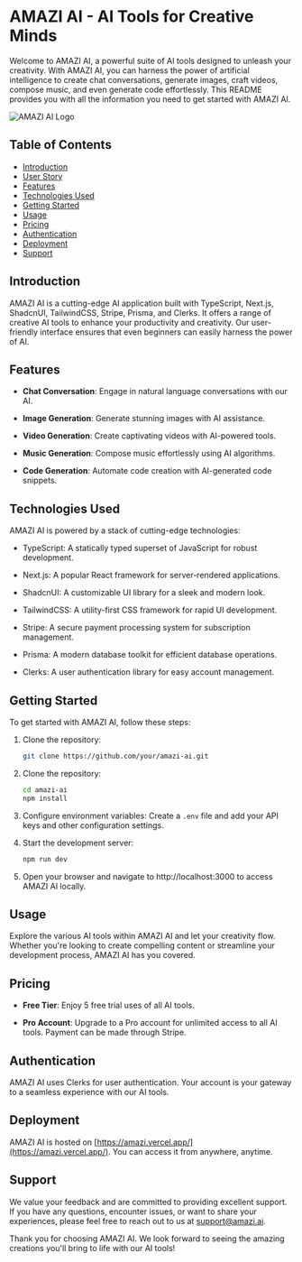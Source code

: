# AMAZI AI - AI Tools for Creative Minds

Welcome to AMAZI AI, a powerful suite of AI tools designed to unleash your creativity. With AMAZI AI, you can harness the power of artificial intelligence to create chat conversations, generate images, craft videos, compose music, and even generate code effortlessly. This README provides you with all the information you need to get started with AMAZI AI.

![AMAZI AI Logo](https://amazi.vercel.app/images/amazi-logo.png)

## Table of Contents

- [Introduction](#introduction)
- [User Story](#user-story)
- [Features](#features)
- [Technologies Used](#technologies-used)
- [Getting Started](#getting-started)
- [Usage](#usage)
- [Pricing](#pricing)
- [Authentication](#authentication)
- [Deployment](#deployment)
- [Support](#support)

## Introduction

AMAZI AI is a cutting-edge AI application built with TypeScript, Next.js, ShadcnUI, TailwindCSS, Stripe, Prisma, and Clerks. It offers a range of creative AI tools to enhance your productivity and creativity. Our user-friendly interface ensures that even beginners can easily harness the power of AI.

## Features

- **Chat Conversation**: Engage in natural language conversations with our AI.

- **Image Generation**: Generate stunning images with AI assistance.

- **Video Generation**: Create captivating videos with AI-powered tools.

- **Music Generation**: Compose music effortlessly using AI algorithms.

- **Code Generation**: Automate code creation with AI-generated code snippets.

## Technologies Used

AMAZI AI is powered by a stack of cutting-edge technologies:

- TypeScript: A statically typed superset of JavaScript for robust development.

- Next.js: A popular React framework for server-rendered applications.

- ShadcnUI: A customizable UI library for a sleek and modern look.

- TailwindCSS: A utility-first CSS framework for rapid UI development.

- Stripe: A secure payment processing system for subscription management.

- Prisma: A modern database toolkit for efficient database operations.

- Clerks: A user authentication library for easy account management.

## Getting Started

To get started with AMAZI AI, follow these steps:

1. Clone the repository:

   ```bash
   git clone https://github.com/your/amazi-ai.git
   ```

2. Clone the repository:

   ```bash
   cd amazi-ai
   npm install
   ```

3. Configure environment variables:
   Create a `.env` file and add your API keys and other configuration settings.

4. Start the development server:

   ```bash
   npm run dev
   ```

5. Open your browser and navigate to http://localhost:3000 to access AMAZI AI locally.

## Usage

Explore the various AI tools within AMAZI AI and let your creativity flow. Whether you're looking to create compelling content or streamline your development process, AMAZI AI has you covered.

## Pricing

- **Free Tier**: Enjoy 5 free trial uses of all AI tools.

- **Pro Account**: Upgrade to a Pro account for unlimited access to all AI tools. Payment can be made through Stripe.

## Authentication

AMAZI AI uses Clerks for user authentication. Your account is your gateway to a seamless experience with our AI tools.

## Deployment

AMAZI AI is hosted on [https://amazi.vercel.app/](https://amazi.vercel.app/). You can access it from anywhere, anytime.

## Support

We value your feedback and are committed to providing excellent support. If you have any questions, encounter issues, or want to share your experiences, please feel free to reach out to us at [support@amazi.ai](mailto:support@amazi.ai).

Thank you for choosing AMAZI AI. We look forward to seeing the amazing creations you'll bring to life with our AI tools!
